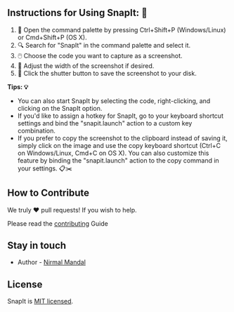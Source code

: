 ## Instructions for Using SnapIt: 📸

1. 📌 Open the command palette by pressing Ctrl+Shift+P (Windows/Linux) or Cmd+Shift+P (OS X).
2. 🔍 Search for "SnapIt" in the command palette and select it.
3. 🖱️ Choose the code you want to capture as a screenshot.
4. 📏 Adjust the width of the screenshot if desired.
5. 💾 Click the shutter button to save the screenshot to your disk.

**Tips: 💡**

- You can also start SnapIt by selecting the code, right-clicking, and clicking on the SnapIt option.
- If you'd like to assign a hotkey for SnapIt, go to your keyboard shortcut settings and bind the "snapit.launch" action to a custom key combination.
- If you prefer to copy the screenshot to the clipboard instead of saving it, simply click on the image and use the copy keyboard shortcut (Ctrl+C on Windows/Linux, Cmd+C on OS X). You can also customize this feature by binding the "snapit.launch" action to the copy command in your settings. 📋✂️


## How to Contribute
We truly ❤️ pull requests! If you wish to help.

Please read the [contributing](https://go-niom.github.io/niom-docs/docs/support/contributions) Guide
## Stay in touch

- Author - [Nirmal Mandal](https://www.linkedin.com/in/nirmal-mandal-275706110)

## License

SnapIt is [MIT licensed](LICENSE).
